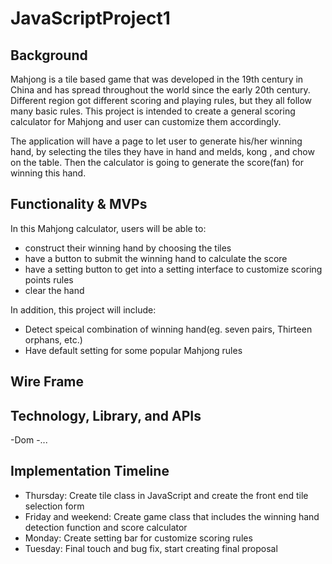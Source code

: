 # JavaScriptProject1

## Background

Mahjong is a tile based game that was developed in the 19th century in China and has spread throughout the world since the early 20th century. Different region got different scoring and playing rules, but they all follow many basic rules. This project is intended to create a general scoring calculator for Mahjong and user can customize them accordingly.

The application will have a page to let user to generate his/her winning hand, by selecting the tiles they have in hand and melds, kong , and chow on the table. Then the calculator is going to generate the score(fan) for winning this hand.

## Functionality & MVPs

In this Mahjong calculator, users will be able to:
- construct their winning hand by choosing the tiles
- have a button to submit the winning hand to calculate the score
- have a setting button to get into a setting interface to customize scoring points rules
- clear the hand

In addition, this project will include:
- Detect speical combination of winning hand(eg. seven pairs, Thirteen orphans, etc.)
- Have default setting for some popular Mahjong rules


## Wire Frame

## Technology, Library, and APIs
-Dom
-...

## Implementation Timeline
- Thursday: Create tile class in JavaScript and create the front end tile selection form
- Friday and weekend: Create game class that includes the winning hand detection function and score calculator
- Monday: Create setting bar for customize scoring rules
- Tuesday: Final touch and bug fix, start creating final proposal
